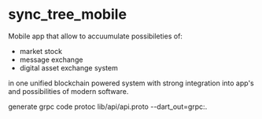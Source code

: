 # sync_tree_mobile

Mobile app that allow to accuumulate possibileties of:
- market stock
- message exchange
- digital asset exchange system

in one unified blockchain powered system with strong integration into app's and possibilities of modern software.


generate grpc code
protoc lib/api/api.proto --dart_out=grpc:.
